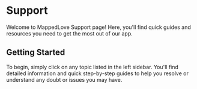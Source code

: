 # Support

Welcome to MappedLove Support page! Here, you'll find quick guides and resources you need to get the most out of our app.

## Getting Started

To begin, simply click on any topic listed in the left sidebar. You'll find detailed information and quick step-by-step guides to help you resolve or understand any doubt or issues you may have.

<!--@include: ../README.md#credits-license-->
